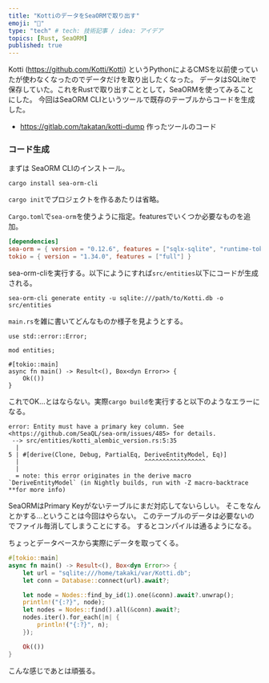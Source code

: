 ```yaml
---
title: "KottiのデータをSeaORMで取り出す"
emoji: "👋"
type: "tech" # tech: 技術記事 / idea: アイデア
topics: [Rust, SeaORM]
published: true
---
```

Kotti (https://github.com/Kotti/Kotti) というPythonによるCMSを以前使っていたが使わなくなったのでデータだけを取り出したくなった。
データはSQLiteで保存していた。これをRustで取り出すこととして，SeaORMを使ってみることにした。
今回はSeaORM CLIというツールで既存のテーブルからコードを生成した。

- https://gitlab.com/takatan/kotti-dump 作ったツールのコード

### コード生成

まずは SeaORM CLIのインストール。

```shell
cargo install sea-orm-cli
```

`cargo init`でプロジェクトを作るあたりは省略。

`Cargo.toml`で`sea-orm`を使うように指定。featuresでいくつか必要なものを追加。
```toml
[dependencies]
sea-orm = { version = "0.12.6", features = ["sqlx-sqlite", "runtime-tokio-rustls", "macros"] }
tokio = { version = "1.34.0", features = ["full"] }
```

sea-orm-cliを実行する。以下にようにすれば`src/entities`以下にコードが生成される。

```shell
sea-orm-cli generate entity -u sqlite:///path/to/Kotti.db -o src/entities
```

`main.rs`を雑に書いてどんなものか様子を見ようとする。

```shell
use std::error::Error;

mod entities;

#[tokio::main]
async fn main() -> Result<(), Box<dyn Error>> {
    Ok(())
}

```

これでOK…とはならない。実際`cargo build`を実行すると以下のようなエラーになる。
```shell
error: Entity must have a primary key column. See <https://github.com/SeaQL/sea-orm/issues/485> for details.
 --> src/entities/kotti_alembic_version.rs:5:35
  |
5 | #[derive(Clone, Debug, PartialEq, DeriveEntityModel, Eq)]
  |                                   ^^^^^^^^^^^^^^^^^
  |
  = note: this error originates in the derive macro `DeriveEntityModel` (in Nightly builds, run with -Z macro-backtrace **for more info)
```

SeaORMはPrimary Keyがないテーブルにまだ対応してないらしい。
そこをなんとかする…ということは今回はやらない。
このテーブルのデータは必要ないのでファイル毎消してしまうことにする。
するとコンパイルは通るようになる。

ちょっとデータベースから実際にデータを取ってくる。

```rust
#[tokio::main]
async fn main() -> Result<(), Box<dyn Error>> {
    let url = "sqlite:///home/takaki/var/Kotti.db";
    let conn = Database::connect(url).await?;

    let node = Nodes::find_by_id(1).one(&conn).await?.unwrap();
    println!("{:?}", node);
    let nodes = Nodes::find().all(&conn).await?;
    nodes.iter().for_each(|n| {
        println!("{:?}", n);
    });

    Ok(())
}
```

こんな感じであとは頑張る。